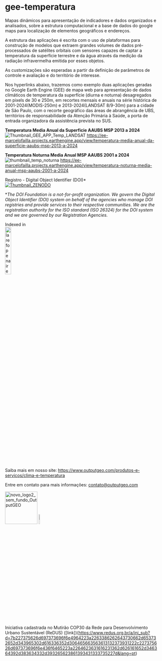 # gee-temperatura

Mapas dinâmicos para apresentação de indicadores e dados organizados e analisados, sobre a estrutura computacional e a base de dados do google maps para localização de elementos geográficos e endereços.

A estrutura das aplicações é escrita com o uso de plataformas para construção de modelos que extraem grandes volumes de dados pré-processados de satélites orbitais com sensores capazes de captar a temperatura da superfície terrestre e da água através da medição da radiação infravermelha emitida por esses objetos.

As customizações são esperadas a partir da definição de parâmetros de controle e avaliação e do território de interesse.

Nos hyperlinks abaixo, trazemos como exemplo duas aplicações geradas no Google Earth Engine (GEE) de mapa web para apresentação de dados climáticos de temperatura da superfície (diurna e noturna) desagregados em pixels de 30 e 250m, em recortes mensais e anuais na série histórica de 2001-2024(MODIS-250m) e 2013-2024(LANDSAT 8/9-30m) para a cidade de São Paulo, com o recorte geográfico das áreas de abrangência de UBS, territórios de responsabilidade da Atenção Primária à Saúde, a porta de entrada organizadora da assistência prevista no SUS.


**Temperatura Media Anual da Superficie AAUBS MSP 2013 a 2024**
![Thumbnail_GEE_APP_Temp_LANDSAT](https://github.com/user-attachments/assets/92d135fa-6465-4d7f-b6b9-efbe6b2b519c)
https://ee-marcelofailla.projects.earthengine.app/view/temperatura-media-anual-da-superficie-aaubs-msp-2013-a-2024



**Temperatura Noturna Media Anual MSP AAUBS 2001 a 2024**
![thumbnail_temp_noturna](https://github.com/user-attachments/assets/d4841172-d4a3-42cb-a6cc-267bdabbe1f0)
https://ee-marcelofailla.projects.earthengine.app/view/temperatura-noturna-media-anual-msp-aaubs-2001-a-2024



Registro - Digital Object Identifier (DOI)*\
[![Thumbnail_ZENODO](https://zenodo.org/badge/DOI/10.5281/zenodo.17057787.svg)](https://doi.org/10.5281/zenodo.17057787)

**The DOI Foundation is a not-for-profit organization. We govern the Digital Object Identifier (DOI) system on behalf of the agencies who manage DOI registries and provide services to their respective communities. We are the registration authority for the ISO standard (ISO 26324) for the DOI system and we are governed by our Registration Agencies.*

Indexed in\
[<img width="20%" alt="larefopenaire" src="https://github.com/user-attachments/assets/03f136bb-2114-4f62-ab36-f9025b7e7d65" />](https://explore.openaire.eu/search/result?pid=10.5281%2Fzenodo.17057787)



Saiba mais em nosso site: https://www.outputgeo.com/produtos-e-servicos/clima-e-temperatura

Entre em contato para mais informações: contato@outputgeo.com



<img width="107"  alt="novo_logo2_sem_fundo_OutputGEO" src="https://github.com/user-attachments/assets/58726954-ceb4-4ecd-aaf2-247f6b097cdf" /> <img width="9%" alt="image" src="https://github.com/user-attachments/assets/9fd8b970-1782-404d-9c81-313abe73dbbc" />

Iniciativa cadastrada no Mutirão COP30 da Rede para Desenvolvimento Urbano Sustentável (ReDUS) ([link])(https://www.redus.org.br/a/ini_sub?d=7b227375626d697373696f6e4964223a2263386262643730662d653732652d343965302d616336352d306465663563613132373931222c227375626d697373696f6e436f6465223a2264623631616231362d626161652d346364392d383634332d393265623861393431333735227d&lang=pt)




